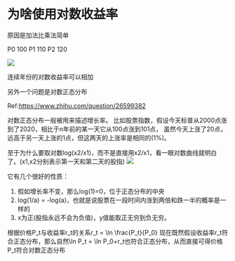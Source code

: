 # 为啥使用对数收益率

原因是加法比乘法简单

P0 100
P1 110
P2 120


![](http://latex.codecogs.com/gif.latex?e^ae^b=e^{a+b} )

连续年份的对数收益率可以相加


另外一个问题是对数正态分布

Ref:https://www.zhihu.com/question/26599382

对数正态分布一般被用来描述增长率。
比如股票指数，假设今天标普从2000点涨到了2020，相比于n年前的某一天它从100点涨到101点，
虽然今天上涨了20点，远高于另一天上涨的1点，但这两天的上涨率是相同的(1%)。


至于为什么要取对数log(x2/x1)，而不是直接用x2/x1，看一眼对数曲线就明白了。(x1,x2分别表示第一天和第二天的股指)
![](https://pic3.zhimg.com/50/7f8cc9f88377f5ff2f80429f435a2d9a_hd.jpg )

它有几个很好的性质：
1. 假如增长率不变，那么log(1)=0，位于正态分布的中央
2. log(1/a) = -log(a)，也就是说股票在一段时间内涨到两倍和跌一半的概率是一样的
3. x为正(股指永远不会为负值)，y值能取正无穷到负无穷。

根据价格P_t与收益率r_t的关系r_t = \ln \frac{P_t}{P_0}
现在既然假设收益率r_t符合正态分布，那么自然\ln P_t = \ln P_0+r_t也符合正态分布，从而直接可得价格P_t符合对数正态分布
